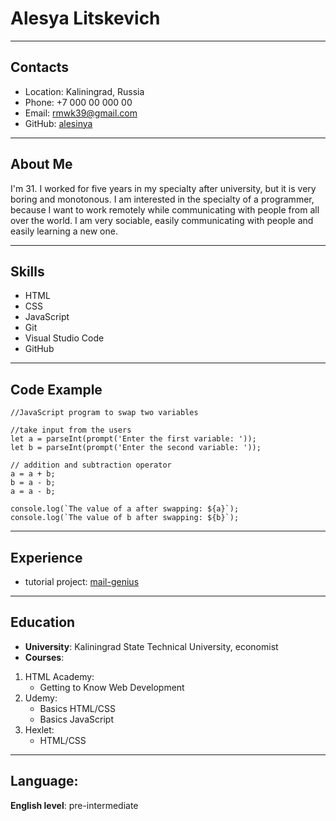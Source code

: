 # Alesya Litskevich
----
## Contacts
* Location: Kaliningrad, Russia
* Phone: +7 000 00 000 00
* Email: rmwk39@gmail.com
* GitHub: [alesinya](https://github.com/alesinya)
----
## About Me
 I'm 31. I worked for five years in my specialty after university, but it is very boring and monotonous. I am interested in the specialty of a programmer, because I want to work remotely while communicating with people from all over the world. I am very sociable, easily communicating with people and easily learning a new one.

----
## Skills
* HTML
* CSS
* JavaScript
* Git
* Visual Studio Code
* GitHub
----
## Code Example
```
//JavaScript program to swap two variables

//take input from the users
let a = parseInt(prompt('Enter the first variable: '));
let b = parseInt(prompt('Enter the second variable: '));

// addition and subtraction operator
a = a + b;
b = a - b;
a = a - b;

console.log(`The value of a after swapping: ${a}`);
console.log(`The value of b after swapping: ${b}`);

```
----
## Experience
* tutorial project: [mail-genius](https://alesinya.github.io/mail-genius)
----
## Education
* **University**: Kaliningrad State Technical University, economist
* **Courses**:
1. HTML Academy: 
    - Getting to Know Web Development
2. Udemy:
    - Basics HTML/CSS
    - Basics JavaScript
3. Hexlet:
    - HTML/CSS
----
## Language:
**English level**: pre-intermediate